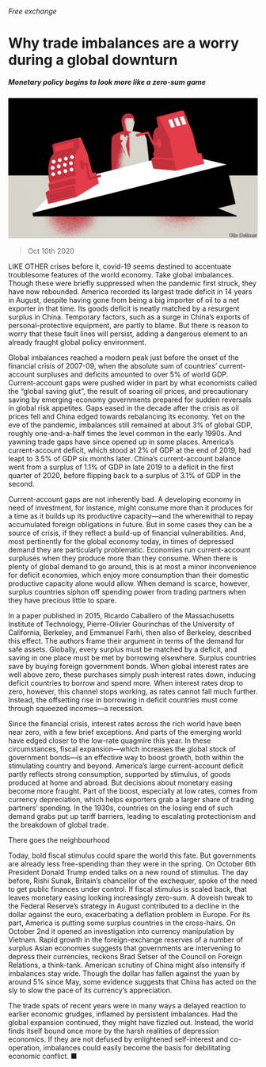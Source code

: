 ###### Free exchange

# Why trade imbalances are a worry during a global downturn 

##### Monetary policy begins to look more like a zero-sum game 

![image](images/20201010_FND000_0.jpg) 

> Oct 10th 2020 


LIKE OTHER crises before it, covid-19 seems destined to accentuate troublesome features of the world economy. Take global imbalances. Though these were briefly suppressed when the pandemic first struck, they have now rebounded. America recorded its largest trade deficit in 14 years in August, despite having gone from being a big importer of oil to a net exporter in that time. Its goods deficit is neatly matched by a resurgent surplus in China. Temporary factors, such as a surge in China’s exports of personal-protective equipment, are partly to blame. But there is reason to worry that these fault lines will persist, adding a dangerous element to an already fraught global policy environment.


Global imbalances reached a modern peak just before the onset of the financial crisis of 2007-09, when the absolute sum of countries’ current-account surpluses and deficits amounted to over 5% of world GDP. Current-account gaps were pushed wider in part by what economists called the “global saving glut”, the result of soaring oil prices, and precautionary saving by emerging-economy governments prepared for sudden reversals in global risk appetites. Gaps eased in the decade after the crisis as oil prices fell and China edged towards rebalancing its economy. Yet on the eve of the pandemic, imbalances still remained at about 3% of global GDP, roughly one-and-a-half times the level common in the early 1990s. And yawning trade gaps have since opened up in some places. America’s current-account deficit, which stood at 2% of GDP at the end of 2019, had leapt to 3.5% of GDP six months later. China’s current-account balance went from a surplus of 1.1% of GDP in late 2019 to a deficit in the first quarter of 2020, before flipping back to a surplus of 3.1% of GDP in the second.



Current-account gaps are not inherently bad. A developing economy in need of investment, for instance, might consume more than it produces for a time as it builds up its productive capacity—and the wherewithal to repay accumulated foreign obligations in future. But in some cases they can be a source of crisis, if they reflect a build-up of financial vulnerabilities. And, most pertinently for the global economy today, in times of depressed demand they are particularly problematic. Economies run current-account surpluses when they produce more than they consume. When there is plenty of global demand to go around, this is at most a minor inconvenience for deficit economies, which enjoy more consumption than their domestic productive capacity alone would allow. When demand is scarce, however, surplus countries siphon off spending power from trading partners when they have precious little to spare.


In a paper published in 2015, Ricardo Caballero of the Massachusetts Institute of Technology, Pierre-Olivier Gourinchas of the University of California, Berkeley, and Emmanuel Farhi, then also of Berkeley, described this effect. The authors frame their argument in terms of the demand for safe assets. Globally, every surplus must be matched by a deficit, and saving in one place must be met by borrowing elsewhere. Surplus countries save by buying foreign government bonds. When global interest rates are well above zero, these purchases simply push interest rates down, inducing deficit countries to borrow and spend more. When interest rates drop to zero, however, this channel stops working, as rates cannot fall much further. Instead, the offsetting rise in borrowing in deficit countries must come through squeezed incomes—a recession.


Since the financial crisis, interest rates across the rich world have been near zero, with a few brief exceptions. And parts of the emerging world have edged closer to the low-rate quagmire this year. In these circumstances, fiscal expansion—which increases the global stock of government bonds—is an effective way to boost growth, both within the stimulating country and beyond. America’s large current-account deficit partly reflects strong consumption, supported by stimulus, of goods produced at home and abroad. But decisions about monetary easing become more fraught. Part of the boost, especially at low rates, comes from currency depreciation, which helps exporters grab a larger share of trading partners’ spending. In the 1930s, countries on the losing end of such demand grabs put up tariff barriers, leading to escalating protectionism and the breakdown of global trade.

There goes the neighbourhood


Today, bold fiscal stimulus could spare the world this fate. But governments are already less free-spending than they were in the spring. On October 6th President Donald Trump ended talks on a new round of stimulus. The day before, Rishi Sunak, Britain’s chancellor of the exchequer, spoke of the need to get public finances under control. If fiscal stimulus is scaled back, that leaves monetary easing looking increasingly zero-sum. A doveish tweak to the Federal Reserve’s strategy in August contributed to a decline in the dollar against the euro, exacerbating a deflation problem in Europe. For its part, America is putting some surplus countries in the cross-hairs. On October 2nd it opened an investigation into currency manipulation by Vietnam. Rapid growth in the foreign-exchange reserves of a number of surplus Asian economies suggests that governments are intervening to depress their currencies, reckons Brad Setser of the Council on Foreign Relations, a think-tank. American scrutiny of China might also intensify if imbalances stay wide. Though the dollar has fallen against the yuan by around 5% since May, some evidence suggests that China has acted on the sly to slow the pace of its currency’s appreciation.


The trade spats of recent years were in many ways a delayed reaction to earlier economic grudges, inflamed by persistent imbalances. Had the global expansion continued, they might have fizzled out. Instead, the world finds itself bound once more by the harsh realities of depression economics. If they are not defused by enlightened self-interest and co-operation, imbalances could easily become the basis for debilitating economic conflict. ■

